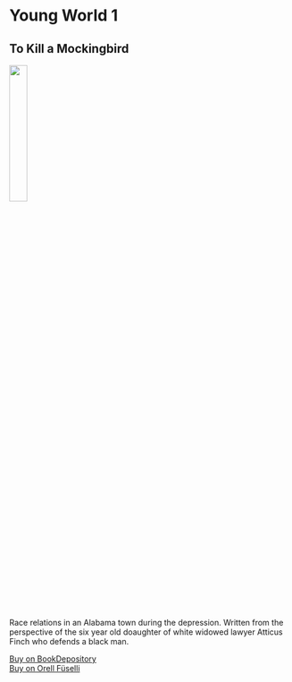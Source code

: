 # Young World 1

## To Kill a Mockingbird

<img src="https://i.imgur.com/4v7x1R1.png" width="25%" />

Race relations in an Alabama town during the depression. Written from the perspective of the six year old doaughter of white widowed lawyer Atticus Finch who defends a black man.

[Buy on BookDepository](https://www.bookdepository.com/Kill-Mockingbird-Harper-Lee/9780099549482?ref=grid-view&qid=1654272331578&sr=1-1)  
[Buy on Orell Füselli](https://www.orellfuessli.ch/shop/home/artikeldetails/A1039557445)

<!--stackedit_data:
eyJoaXN0b3J5IjpbMjExMTQwMzcyMiwyMDE2NDg4NzkyXX0=
-->
